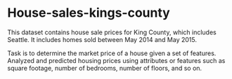 # House-sales-kings-county

This dataset contains house sale prices for King County, which includes Seattle. It includes homes sold between May 2014 and May 2015. 

 Task is to determine the market price of a house given a set of features. Analyzed and predicted housing prices using attributes or features such as square footage, number of bedrooms, number of floors, and so on.
